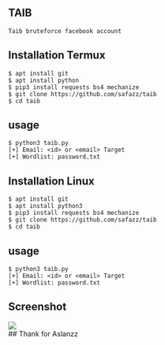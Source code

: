 ## TAIB
```
Taib bruteforce facebook account
```
## Installation Termux
```
$ apt install git
$ apt install python
$ pip3 install requests bs4 mechanize
$ git clone https://github.com/safazz/taib
$ cd taib
```
## usage
```
$ python3 taib.py
[+] Email: <id> or <email> Target
[+] Wordlist: password.txt
```
## Installation Linux
```
$ apt install git
$ apt install python3
$ pip3 install requests bs4 mechanize
$ git clone https://github.com/safazz/taib
$ cd taib
```
## usage
```
$ python3 taib.py
[+] Email: <id> or <email> Target
[+] Wordlist: password.txt
```
## Screenshot
<img src="https://h.top4top.io/p_1658yctph0.jpg">
<br>
## Thank for Aslanzz

